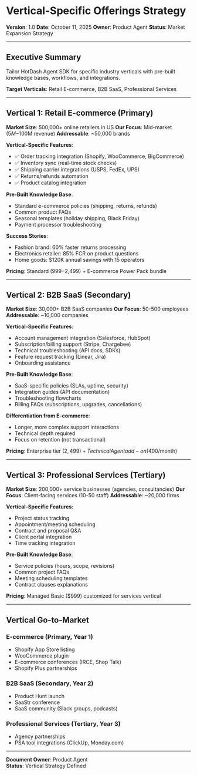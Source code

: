 # Vertical-Specific Offerings Strategy

**Version**: 1.0
**Date**: October 11, 2025
**Owner**: Product Agent
**Status**: Market Expansion Strategy

---

## Executive Summary

Tailor HotDash Agent SDK for specific industry verticals with pre-built knowledge bases, workflows, and integrations.

**Target Verticals**: Retail E-commerce, B2B SaaS, Professional Services

---

## Vertical 1: Retail E-commerce (Primary)

**Market Size**: 500,000+ online retailers in US
**Our Focus**: Mid-market ($5M-$100M revenue)
**Addressable**: ~50,000 brands

**Vertical-Specific Features**:

- ✅ Order tracking integration (Shopify, WooCommerce, BigCommerce)
- ✅ Inventory sync (real-time stock checks)
- ✅ Shipping carrier integrations (USPS, FedEx, UPS)
- ✅ Returns/refunds automation
- ✅ Product catalog integration

**Pre-Built Knowledge Base**:

- Standard e-commerce policies (shipping, returns, refunds)
- Common product FAQs
- Seasonal templates (holiday shipping, Black Friday)
- Payment processor troubleshooting

**Success Stories**:

- Fashion brand: 60% faster returns processing
- Electronics retailer: 85% FCR on product questions
- Home goods: $120K annual savings with 15 operators

**Pricing**: Standard ($999-$2,499) + E-commerce Power Pack bundle

---

## Vertical 2: B2B SaaS (Secondary)

**Market Size**: 30,000+ B2B SaaS companies
**Our Focus**: 50-500 employees
**Addressable**: ~10,000 companies

**Vertical-Specific Features**:

- Account management integration (Salesforce, HubSpot)
- Subscription/billing support (Stripe, Chargebee)
- Technical troubleshooting (API docs, SDKs)
- Feature request tracking (Linear, Jira)
- Onboarding assistance

**Pre-Built Knowledge Base**:

- SaaS-specific policies (SLAs, uptime, security)
- Integration guides (API documentation)
- Troubleshooting flowcharts
- Billing FAQs (subscriptions, upgrades, cancellations)

**Differentiation from E-commerce**:

- Longer, more complex support interactions
- Technical depth required
- Focus on retention (not transactional)

**Pricing**: Enterprise tier ($2,499) + Technical Agent add-on ($400/month)

---

## Vertical 3: Professional Services (Tertiary)

**Market Size**: 200,000+ service businesses (agencies, consultancies)
**Our Focus**: Client-facing services (10-50 staff)
**Addressable**: ~20,000 firms

**Vertical-Specific Features**:

- Project status tracking
- Appointment/meeting scheduling
- Contract and proposal Q&A
- Client portal integration
- Time tracking integration

**Pre-Built Knowledge Base**:

- Service policies (hours, scope, revisions)
- Common project FAQs
- Meeting scheduling templates
- Contract clauses explanations

**Pricing**: Managed Basic ($999) customized for services vertical

---

## Vertical Go-to-Market

### E-commerce (Primary, Year 1)

- Shopify App Store listing
- WooCommerce plugin
- E-commerce conferences (IRCE, Shop Talk)
- Shopify Plus partnerships

### B2B SaaS (Secondary, Year 2)

- Product Hunt launch
- SaaStr conference
- SaaS community (Slack groups, podcasts)

### Professional Services (Tertiary, Year 3)

- Agency partnerships
- PSA tool integrations (ClickUp, Monday.com)

---

**Document Owner**: Product Agent  
**Status**: Vertical Strategy Defined
